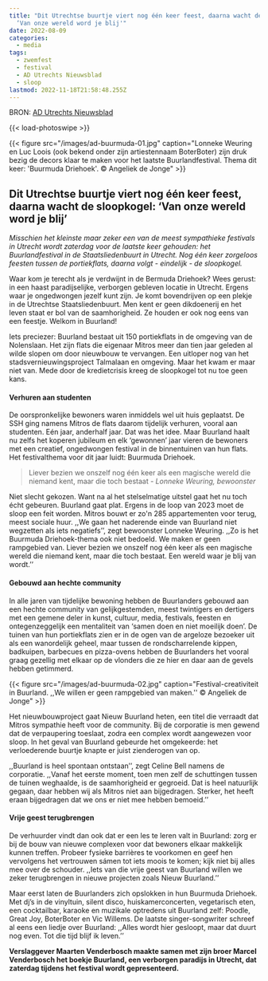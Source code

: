 ```yaml
---
title: "Dit Utrechtse buurtje viert nog één keer feest, daarna wacht de sloopkogel:
  ‘Van onze wereld word je blij'"
date: 2022-08-09
categories:
  - media
tags:
  - zwemfest
  - festival
  - AD Utrechts Nieuwsblad
  - sloop
lastmod: 2022-11-18T21:58:48.255Z
---
```

BRON: [AD Utrechts Nieuwsblad](https://www.ad.nl/utrecht/dit-utrechtse-buurtje-viert-nog-een-keer-feest-daarna-wacht-de-sloopkogel-van-onze-wereld-word-je-blij~a7d062ca/?fbclid=IwAR3jbPaUE3tnz3vc11c-8ZncnwCxM94ZG_6eohggc13GSlKSVEGVQOZhvXw&fs=e&s=cl&cb=9434afb5d18d8700e27d2e3d9738ee36&auth_rd=1)

{{< load-photoswipe >}}

{{< figure src="/images/ad-buurmuda-01.jpg" caption="Lonneke Weuring en Luc Loois (ook bekend onder zijn artiestennaam BoterBoter) zijn druk bezig de decors klaar te maken voor het laatste Buurlandfestival. Thema dit keer: 'Buurmuda Driehoek'. © Angeliek de Jonge" >}}

## Dit Utrechtse buurtje viert nog één keer feest, daarna wacht de sloopkogel: ‘Van onze wereld word je blij’
*Misschien het kleinste maar zeker een van de meest sympathieke festivals in Utrecht wordt zaterdag voor de laatste keer gehouden: het Buurlandfestival in de Staatsliedenbuurt in Utrecht. Nog één keer zorgeloos feesten tussen de portiekflats, daarna volgt - eindelijk - de sloopkogel.*

Waar kom je terecht als je verdwijnt in de Bermuda Driehoek? Wees gerust: in een haast paradijselijke, verborgen gebleven locatie in Utrecht. Ergens waar je ongedwongen jezelf kunt zijn. Je komt bovendrijven op een plekje in de Utrechtse Staatsliedenbuurt. Men kent er geen dikdoenerij en het leven staat er bol van de saamhorigheid. Ze houden er ook nog eens van een feestje. Welkom in Buurland!

Iets preciezer: Buurland bestaat uit 150 portiekflats in de omgeving van de Nolenslaan. Het zijn flats die eigenaar Mitros meer dan tien jaar geleden al wilde slopen om door nieuwbouw te vervangen. Een uitloper nog van het stadsvernieuwingsproject Talmalaan en omgeving. Maar het kwam er maar niet van. Mede door de kredietcrisis kreeg de sloopkogel tot nu toe geen kans.

#### Verhuren aan studenten
De oorspronkelijke bewoners waren inmiddels wel uit huis geplaatst. De SSH ging namens Mitros de flats daarom tijdelijk verhuren, vooral aan studenten. Eén jaar, anderhalf jaar. Dat was het idee. Maar Buurland haalt nu zelfs het koperen jubileum en elk ‘gewonnen’ jaar vieren de bewoners met een creatief, ongedwongen festival in de binnentuinen van hun flats. Het festivalthema voor dit jaar luidt: Buurmuda Driehoek.

> Liever bezien we onszelf nog één keer als een magische wereld die niemand kent, maar die toch bestaat
> *- Lonneke Weuring, bewoonster*

Niet slecht gekozen. Want na al het stelselmatige uitstel gaat het nu toch écht gebeuren. Buurland gaat plat. Ergens in de loop van 2023 moet de sloop een feit worden. Mitros bouwt er zo'n 285 appartementen voor terug, meest sociale huur. ,,We gaan het naderende einde van Buurland niet wegzetten als iets negatiefs’’, zegt bewoonster Lonneke Weuring. ,,Zo is het Buurmuda Driehoek-thema ook niet bedoeld. We maken er geen rampgebied van. Liever bezien we onszelf nog één keer als een magische wereld die niemand kent, maar die toch bestaat. Een wereld waar je blij van wordt.’’

#### Gebouwd aan hechte community
In alle jaren van tijdelijke bewoning hebben de Buurlanders gebouwd aan een hechte community van gelijkgestemden, meest twintigers en dertigers met een gemene deler in kunst, cultuur, media, festivals, feesten en ontegenzeggelijk een mentaliteit van ‘samen doen en niet moeilijk doen’. De tuinen van hun portiekflats zien er in de ogen van de argeloze bezoeker uit als een wanordelijk geheel, maar tussen de rondscharrelende kippen, badkuipen, barbecues en pizza-ovens hebben de Buurlanders het vooral graag gezellig met elkaar op de vlonders die ze hier en daar aan de gevels hebben getimmerd. 

{{< figure src="/images/ad-buurmuda-02.jpg" caption="Festival-creativiteit in Buurland. ,,We willen er geen rampgebied van maken.'' © Angeliek de Jonge" >}}

Het nieuwbouwproject gaat Nieuw Buurland heten, een titel die verraadt dat Mitros sympathie heeft voor de community. Bij de corporatie is men gewend dat de verpaupering toeslaat, zodra een complex wordt aangewezen voor sloop. In het geval van Buurland gebeurde het omgekeerde: het verloederende buurtje knapte er juist zienderogen van op. 

,,Buurland is heel spontaan ontstaan’’, zegt Celine Bell namens de corporatie. ,,Vanaf het eerste moment, toen men zelf de schuttingen tussen de tuinen weghaalde, is de saamhorigheid er gegroeid. Dat is heel natuurlijk gegaan, daar hebben wij als Mitros niet aan bijgedragen. Sterker, het heeft eraan bijgedragen dat we ons er niet mee hebben bemoeid.’’

#### Vrije geest terugbrengen
De verhuurder vindt dan ook dat er een les te leren valt in Buurland: zorg er bij de bouw van nieuwe complexen voor dat bewoners elkaar makkelijk kunnen treffen. Probeer fysieke barrières te voorkomen en geef hen vervolgens het vertrouwen sámen tot iets moois te komen; kijk niet bij alles mee over de schouder. ,,Iets van die vrije geest van Buurland willen we zeker terugbrengen in nieuwe projecten zoals Nieuw Buurland.’’

Maar eerst laten de Buurlanders zich opslokken in hun Buurmuda Driehoek. Met dj’s in de vinyltuin, silent disco, huiskamerconcerten, vegetarisch eten, een cocktailbar, karaoke en muzikale optredens uit Buurland zelf: Poodle, Great Joy, BoterBoter en Vic Willems. De laatste singer-songwriter schreef al eens een liedje over Buurland: ,,Alles wordt hier gesloopt, maar dat duurt nog even. Tot die tijd blijf ik leven.’’

**Verslaggever Maarten Venderbosch maakte samen met zijn broer Marcel Venderbosch het boekje Buurland, een verborgen paradijs in Utrecht, dat zaterdag tijdens het festival wordt gepresenteerd.**